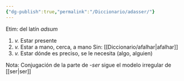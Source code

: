 ```yaml
---
{"dg-publish":true,"permalink":"/Diccionario/adasser/"}
---
```


Etim: del latín *adsum*
1. *v.* Estar presente
2. *v.* Estar a mano, cerca, a mano
    Sin: [[Diccionario/afalhar\|afalhar]]
3. *v.* Estar dónde es preciso, se le necesita (algo, alguien)

Nota: Conjugación de la parte de *-ser* sigue el modelo irregular de [[ser\|ser]]